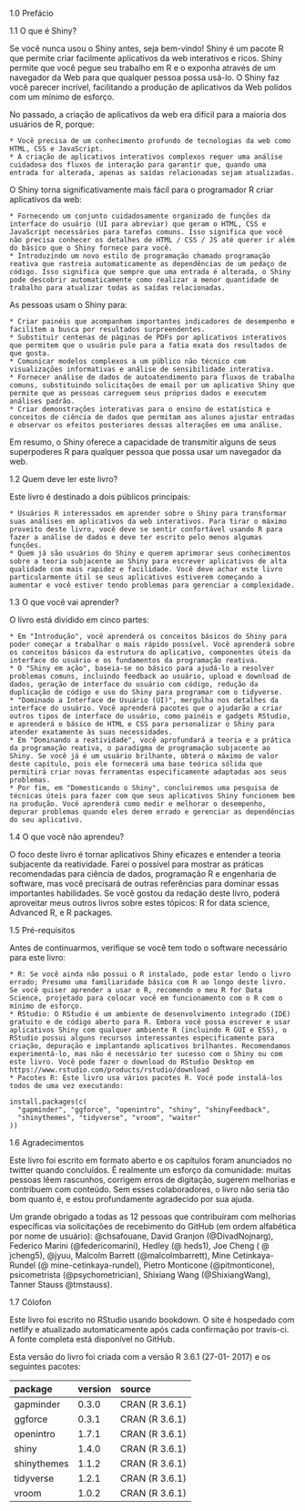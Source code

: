 1.0 Prefácio

1.1 O que é Shiny?

Se você nunca usou o Shiny antes, seja bem-vindo! Shiny é um pacote R que permite criar facilmente aplicativos da web interativos e ricos. Shiny permite que você pegue seu trabalho em R e o exponha através de um navegador da Web para que qualquer pessoa possa usá-lo. O Shiny faz você parecer incrível, facilitando a produção de aplicativos da Web polidos com um mínimo de esforço.

No passado, a criação de aplicativos da web era difícil para a maioria dos usuários de R, porque:

    * Você precisa de um conhecimento profundo de tecnologias da web como HTML, CSS e JavaScript.
    * A criação de aplicativos interativos complexos requer uma análise cuidadosa dos fluxos de interação para garantir que, quando uma entrada for alterada, apenas as saídas relacionadas sejam atualizadas.

O Shiny torna significativamente mais fácil para o programador R criar aplicativos da web:

    * Fornecendo um conjunto cuidadosamente organizado de funções da interface do usuário (UI para abreviar) que geram o HTML, CSS e JavaScript necessários para tarefas comuns. Isso significa que você não precisa conhecer os detalhes de HTML / CSS / JS até querer ir além do básico que o Shiny fornece para você.
    * Introduzindo um novo estilo de programação chamado programação reativa que rastreia automaticamente as dependências de um pedaço de código. Isso significa que sempre que uma entrada é alterada, o Shiny pode descobrir automaticamente como realizar a menor quantidade de trabalho para atualizar todas as saídas relacionadas.

As pessoas usam o Shiny para:

    * Criar painéis que acompanhem importantes indicadores de desempenho e facilitem a busca por resultados surpreendentes.
    * Substituir centenas de páginas de PDFs por aplicativos interativos que permitem que o usuário pule para a fatia exata dos resultados de que gosta.
    * Comunicar modelos complexos a um público não técnico com visualizações informativas e análise de sensibilidade interativa.
    * Fornecer análise de dados de autoatendimento para fluxos de trabalho comuns, substituindo solicitações de email por um aplicativo Shiny que permite que as pessoas carreguem seus próprios dados e executem análises padrão.
    * Criar demonstrações interativas para o ensino de estatística e conceitos de ciência de dados que permitam aos alunos ajustar entradas e observar os efeitos posteriores dessas alterações em uma análise.

Em resumo, o Shiny oferece a capacidade de transmitir alguns de seus superpoderes R para qualquer pessoa que possa usar um navegador da web.

1.2 Quem deve ler este livro?

Este livro é destinado a dois públicos principais:

    * Usuários R interessados em aprender sobre o Shiny para transformar suas análises em aplicativos da web interativos. Para tirar o máximo proveito deste livro, você deve se sentir confortável usando R para fazer a análise de dados e deve ter escrito pelo menos algumas funções.
    * Quem já são usuários do Shiny e querem aprimorar seus conhecimentos sobre a teoria subjacente ao Shiny para escrever aplicativos de alta qualidade com mais rapidez e facilidade. Você deve achar este livro particularmente útil se seus aplicativos estiverem começando a aumentar e você estiver tendo problemas para gerenciar a complexidade.

1.3 O que você vai aprender?

O livro está dividido em cinco partes:

    * Em "Introdução", você aprenderá os conceitos básicos do Shiny para poder começar a trabalhar o mais rápido possível. Você aprenderá sobre os conceitos básicos da estrutura do aplicativo, componentes úteis da interface do usuário e os fundamentos da programação reativa.
    * O "Shiny em ação", baseia-se no básico para ajudá-lo a resolver problemas comuns, incluindo feedback ao usuário, upload e download de dados, geração de interface do usuário com código, redução da duplicação de código e uso do Shiny para programar com o tidyverse.
    * "Dominado a Interface de Usuário (UI)", mergulha nos detalhes da interface do usuário. Você aprenderá pacotes que o ajudarão a criar outros tipos de interface do usuário, como painéis e gadgets RStudio, e aprenderá o básico de HTML e CSS para personalizar o Shiny para atender exatamente às suas necessidades.
    * Em "Dominando a reatividade", você aprofundará a teoria e a prática da programação reativa, o paradigma de programação subjacente ao Shiny. Se você já é um usuário brilhante, obterá o máximo de valor deste capítulo, pois ele fornecerá uma base teórica sólida que permitirá criar novas ferramentas especificamente adaptadas aos seus problemas.
    * Por fim, em "Domesticando o Shiny", concluiremos uma pesquisa de técnicas úteis para fazer com que seus aplicativos Shiny funcionem bem na produção. Você aprenderá como medir e melhorar o desempenho, depurar problemas quando eles derem errado e gerenciar as dependências do seu aplicativo.

1.4 O que você não aprendeu?

O foco deste livro é tornar aplicativos Shiny eficazes e entender a teoria subjacente da reatividade. Farei o possível para mostrar as práticas recomendadas para ciência de dados, programação R e engenharia de software, mas você precisará de outras referências para dominar essas importantes habilidades. Se você gostou da redação deste livro, poderá aproveitar meus outros livros sobre estes tópicos: R for data science, Advanced R, e R packages.

1.5 Pré-requisitos

Antes de continuarmos, verifique se você tem todo o software necessário para este livro:

    * R: Se você ainda não possui o R instalado, pode estar lendo o livro errado; Presumo uma familiaridade básica com R ao longo deste livro. Se você quiser aprender a usar o R, recomendo o meu R for Data Science, projetado para colocar você em funcionamento com o R com o mínimo de esforço.
    * RStudio: O RStudio é um ambiente de desenvolvimento integrado (IDE) gratuito e de código aberto para R. Embora você possa escrever e usar aplicativos Shiny com qualquer ambiente R (incluindo R GUI e ESS), o RStudio possui alguns recursos interessantes especificamente para criação, depuração e implantando aplicativos brilhantes. Recomendamos experimentá-lo, mas não é necessário ter sucesso com o Shiny ou com este livro. Você pode fazer o download do RStudio Desktop em https://www.rstudio.com/products/rstudio/download
    * Pacotes R: Este livro usa vários pacotes R. Você pode instalá-los todos de uma vez executando:
```
install.packages(c(
  "gapminder", "ggforce", "openintro", "shiny", "shinyFeedback", 
  "shinythemes", "tidyverse", "vroom", "waiter" 
))
```
1.6 Agradecimentos

Este livro foi escrito em formato aberto e os capítulos foram anunciados no twitter quando concluídos. É realmente um esforço da comunidade: muitas pessoas lêem rascunhos, corrigem erros de digitação, sugerem melhorias e contribuem com conteúdo. Sem esses colaboradores, o livro não seria tão bom quanto é, e estou profundamente agradecido por sua ajuda.

Um grande obrigado a todas as 12 pessoas que contribuíram com melhorias específicas via solicitações de recebimento do GitHub (em ordem alfabética por nome de usuário): @chsafouane, David Granjon (@DivadNojnarg), Federico Marini (@federicomarini), Hedley (@ heds1), Joe Cheng ( @ jcheng5), @jyuu, Malcolm Barrett (@malcolmbarrett), Mine Cetinkaya-Rundel (@ mine-cetinkaya-rundel), Pietro Monticone (@pitmonticone), psicometrista (@psychometrician), Shixiang Wang (@ShixiangWang), Tanner Stauss @tmstauss).

1.7 Cólofon

Este livro foi escrito no RStudio usando bookdown. O site é hospedado com netlify e atualizado automaticamente após cada confirmação por travis-ci. A fonte completa está disponível no GitHub.

Esta versão do livro foi criada com a versão R 3.6.1 (27-01- 2017) e os seguintes pacotes:

<table>
<thead>
<tr class="header">
<th align="left">package</th>
<th align="left">version</th>
<th align="left">source</th>
</tr>
</thead>
<tbody>
<tr class="odd">
<td align="left">gapminder</td>
<td align="left">0.3.0</td>
<td align="left">CRAN (R 3.6.1)</td>
</tr>
<tr class="even">
<td align="left">ggforce</td>
<td align="left">0.3.1</td>
<td align="left">CRAN (R 3.6.1)</td>
</tr>
<tr class="odd">
<td align="left">openintro</td>
<td align="left">1.7.1</td>
<td align="left">CRAN (R 3.6.1)</td>
</tr>
<tr class="even">
<td align="left">shiny</td>
<td align="left">1.4.0</td>
<td align="left">CRAN (R 3.6.1)</td>
</tr>
<tr class="odd">
<td align="left">shinythemes</td>
<td align="left">1.1.2</td>
<td align="left">CRAN (R 3.6.1)</td>
</tr>
<tr class="even">
<td align="left">tidyverse</td>
<td align="left">1.2.1</td>
<td align="left">CRAN (R 3.6.1)</td>
</tr>
<tr class="odd">
<td align="left">vroom</td>
<td align="left">1.0.2</td>
<td align="left">CRAN (R 3.6.1)</td>
</tr>
</tbody>
</table>

